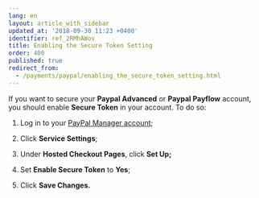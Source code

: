 ```yaml
---
lang: en
layout: article_with_sidebar
updated_at: '2018-09-30 11:23 +0400'
identifier: ref_2RMhAWov
title: Enabling the Secure Token Setting
order: 400
published: true
redirect_from:
  - /payments/paypal/enabling_the_secure_token_setting.html
---
```

If you want to secure your **Paypal Advanced** or **Paypal Payflow** account, you should enable **Secure Token** in your account. To do so:

1.  Log in to your [PayPal Manager account](https://manager.paypal.com/);

2.  Click **Service Settings**;

3.  Under **Hosted Checkout Pages**, click **Set Up;**

4.  Set **Enable Secure Token** to **Yes**;

5.  Click **Save Changes.**
